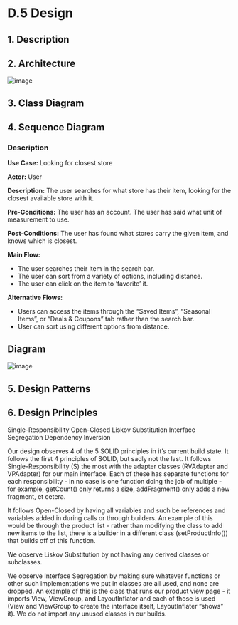 # D.5 Design #

## 1. Description ##

## 2. Architecture ##

![image](https://user-images.githubusercontent.com/93493483/161470127-bcf71d2c-8816-4250-b574-fff058e604dd.png)


## 3. Class Diagram ##

## 4. Sequence Diagram ##

### Description ###

**Use Case:** Looking for closest store

**Actor:** User

**Description:** The user searches for what store has their item, looking for the closest available store with it.

**Pre-Conditions:** The user has an account. The user has said what unit of measurement to use.

**Post-Conditions:** The user has found what stores carry the given item, and knows which is closest.

**Main Flow:**
 * The user searches their item in the search bar.
 * The user can sort from a variety of options, including distance.
 * The user can click on the item to ‘favorite’ it.

**Alternative Flows:**
 * Users can access the items through the “Saved Items”, “Seasonal Items”, or “Deals & Coupons” tab rather than the search bar.
 * User can sort using different options from distance.

## Diagram ##

![image](https://user-images.githubusercontent.com/71099197/161470552-c2494502-c211-4a87-9413-c0f1d3e8921b.png)


## 5. Design Patterns ##

## 6. Design Principles ##
Single-Responsibility
Open-Closed
Liskov Substitution
Interface Segregation
Dependency Inversion

Our design observes 4 of the 5 SOLID principles in it’s current build state. It follows the first 4 principles of SOLID, but sadly not the last. It follows Single-Responsibility (S) the most with the adapter classes (RVAdapter and VPAdapter) for our main interface. Each of these has separate functions for each responsibility - in no case is one function doing the job of multiple - for example, getCount() only returns a size, addFragment() only adds a new fragment, et cetera.

It follows Open-Closed by having all variables and such be references and variables added in during calls or through builders. An example of this would be through the product list - rather than modifying the class to add new items to the list, there is a builder in a different class (setProductInfo()) that builds off of this function.

We observe Liskov Substitution by not having any derived classes or subclasses.

We observe Interface Segregation by making sure whatever functions or other such implementations we put in classes are all used, and none are dropped. An example of this is the class that runs our product view page - it imports View, ViewGroup, and LayoutInflator and each of those is used (View and ViewGroup to create the interface itself, LayoutInflater “shows” it). We do not import any unused classes in our builds.
